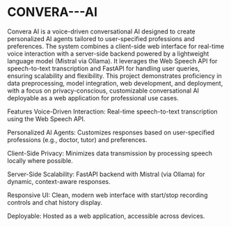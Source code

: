 # CONVERA---AI

Convera AI is a voice-driven conversational AI designed to create personalized AI agents tailored to user-specified professions and preferences. The system combines a client-side web interface for real-time voice interaction with a server-side backend powered by a lightweight language model (Mistral via Ollama). It leverages the Web Speech API for speech-to-text transcription and FastAPI for handling user queries, ensuring scalability and flexibility. This project demonstrates proficiency in data preprocessing, model integration, web development, and deployment, with a focus on privacy-conscious, customizable conversational AI deployable as a web application for professional use cases.

Features
Voice-Driven Interaction: Real-time speech-to-text transcription using the Web Speech API.

Personalized AI Agents: Customizes responses based on user-specified professions (e.g., doctor, tutor) and preferences.

Client-Side Privacy: Minimizes data transmission by processing speech locally where possible.

Server-Side Scalability: FastAPI backend with Mistral (via Ollama) for dynamic, context-aware responses.

Responsive UI: Clean, modern web interface with start/stop recording controls and chat history display.

Deployable: Hosted as a web application, accessible across devices.
